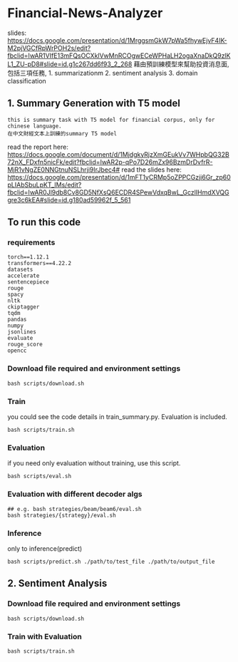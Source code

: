 # Financial-News-Analyzer
slides: https://docs.google.com/presentation/d/1MrggsmGkW7pWa5fhywEjvF4IK-M2pjVGCfRpWrPOH2s/edit?fbclid=IwAR1VIfE13mFQsOCXklVwMnRCOgwECeWPHaLH2ogaXnaDkQ9zlKL1_ZU-pD8#slide=id.g1c267dd6f93_2_268
        藉由預訓練模型來幫助投資消息面,包括三項任務, 1. summarizationm 2. sentiment analysis 3. domain classification


## 1. Summary Generation with T5 model
    this is summary task with T5 model for financial corpus, only for chinese language.
    在中文財經文本上訓練的summary T5 model
read the report here: https://docs.google.com/document/d/1MjdgkyRjzXmGEukVv7WHpbQG32B72nX_FDxfn5nicFk/edit?fbclid=IwAR2p-qPo7D26mZx96BzmDrDvfrR-MjR1vNgZE0NNGtnuNSLhrji9IrJbec4#
read the slides here:
https://docs.google.com/presentation/d/1mFT1yCRMp5oZPPCGzji6Gr_zp60pLIAbSbuLpKT_IMs/edit?fbclid=IwAR0Jl9db8Cv8GD5NfXsQ6ECDR4SPewVdxqBwL_GczlIHmdXVQGgre3c6kEA#slide=id.g180ad59962f_5_561


## To run this code

### requirements
```shell
torch==1.12.1
transformers==4.22.2
datasets
accelerate
sentencepiece
rouge
spacy
nltk
ckiptagger
tqdm
pandas
numpy
jsonlines
evaluate
rouge_score
opencc
```


### Download file required and environment settings
```shell
bash scripts/download.sh
```

### Train
you could see the code details in train_summary.py.
Evaluation is included.

```shell
bash scripts/train.sh
```
### Evaluation
if you need only evaluation without training, use this script.
```shell
bash scripts/eval.sh
```
### Evaluation with different decoder algs
```shell
## e.g. bash strategies/beam/beam6/eval.sh
bash strategies/{strategy}/eval.sh
```

### Inference
only to inference(predict)
```shell
bash scripts/predict.sh ./path/to/test_file ./path/to/output_file
```

## 2. Sentiment Analysis
### Download file required and environment settings
```shell
bash scripts/download.sh
```
### Train with Evaluation
```shell
bash scripts/train.sh
```
